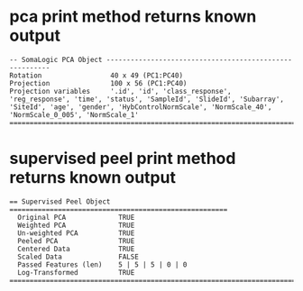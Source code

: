 # pca print method returns known output

    -- SomaLogic PCA Object --------------------------------------------------------
    Rotation                 40 x 49 (PC1:PC40)
    Projection               100 x 56 (PC1:PC40)
    Projection variables     '.id', 'id', 'class_response', 'reg_response', 'time', 'status', 'SampleId', 'SlideId', 'Subarray', 'SiteId', 'age', 'gender', 'HybControlNormScale', 'NormScale_40', 'NormScale_0_005', 'NormScale_1'
    ================================================================================

# supervised peel print method returns known output

    == Supervised Peel Object ======================================================
      Original PCA             TRUE
      Weighted PCA             TRUE
      Un-weighted PCA          TRUE
      Peeled PCA               TRUE
      Centered Data            TRUE
      Scaled Data              FALSE
      Passed Features (len)    5 | 5 | 5 | 0 | 0
      Log-Transformed          TRUE
    ================================================================================

